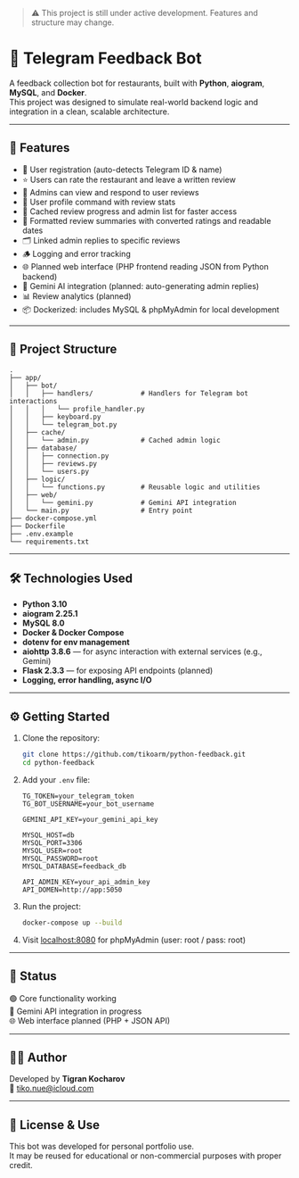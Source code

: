 > ⚠️ This project is still under active development. Features and structure may change.
# 📝 Telegram Feedback Bot

A feedback collection bot for restaurants, built with **Python**, **aiogram**, **MySQL**, and **Docker**.  
This project was designed to simulate real-world backend logic and integration in a clean, scalable architecture.

---

## 🚀 Features

- 🔐 User registration (auto-detects Telegram ID & name)
- ⭐️ Users can rate the restaurant and leave a written review
- 👮 Admins can view and respond to user reviews
- 🧾 User profile command with review stats
- 🧠 Cached review progress and admin list for faster access
- 🧠 Formatted review summaries with converted ratings and readable dates
- 🗂️ Linked admin replies to specific reviews
- 🪵 Logging and error tracking
- 🌐 Planned web interface (PHP frontend reading JSON from Python backend)
- 🤖 Gemini AI integration (planned: auto-generating admin replies)
- 📊 Review analytics (planned)
- 📦 Dockerized: includes MySQL & phpMyAdmin for local development

---

## 📂 Project Structure

```
.
├── app/
│   ├── bot/
│   │   ├── handlers/            # Handlers for Telegram bot interactions
│   │   │   └── profile_handler.py
│   │   ├── keyboard.py
│   │   └── telegram_bot.py
│   ├── cache/
│   │   └── admin.py             # Cached admin logic
│   ├── database/
│   │   ├── connection.py
│   │   ├── reviews.py
│   │   └── users.py
│   ├── logic/
│   │   └── functions.py         # Reusable logic and utilities
│   ├── web/
│   │   └── gemini.py            # Gemini API integration
│   └── main.py                  # Entry point
├── docker-compose.yml
├── Dockerfile
├── .env.example
└── requirements.txt
```

---

## 🛠️ Technologies Used

- **Python 3.10**
- **aiogram 2.25.1**
- **MySQL 8.0**
- **Docker & Docker Compose**
- **dotenv for env management**
- **aiohttp 3.8.6** — for async interaction with external services (e.g., Gemini)
- **Flask 2.3.3** — for exposing API endpoints (planned)
- **Logging, error handling, async I/O**

---

## ⚙️ Getting Started

1. Clone the repository:
   ```bash
   git clone https://github.com/tikoarm/python-feedback.git
   cd python-feedback
   ```

2. Add your `.env` file:
   ```
   TG_TOKEN=your_telegram_token
   TG_BOT_USERNAME=your_bot_username

   GEMINI_API_KEY=your_gemini_api_key

   MYSQL_HOST=db
   MYSQL_PORT=3306
   MYSQL_USER=root
   MYSQL_PASSWORD=root
   MYSQL_DATABASE=feedback_db
   
   API_ADMIN_KEY=your_api_admin_key
   API_DOMEN=http://app:5050
   ```

3. Run the project:
   ```bash
   docker-compose up --build
   ```

4. Visit [localhost:8080](http://localhost:8080) for phpMyAdmin (user: root / pass: root)

---

## 📌 Status

🟢 Core functionality working  
🔄 Gemini API integration in progress  
🌐 Web interface planned (PHP + JSON API)

---

## 👨‍💻 Author

Developed by **Tigran Kocharov**  
📧 tiko.nue@icloud.com

---

## 📄 License & Use

This bot was developed for personal portfolio use.  
It may be reused for educational or non-commercial purposes with proper credit.
